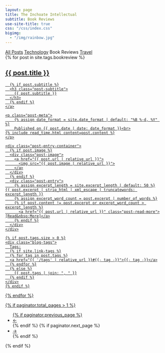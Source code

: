 ```yaml
---
layout: page
title: The Inchoate Intellectual
subtitle: Book Reviews
use-site-title: true
css: "/css/index.css"
bigimg: 
  - "/img/rainbow.jpg"
---
```

<div class="list-filters">
  <a href="/" class="list-filter">All Posts</a>
  <a href="/technology" class="list-filter">Technology</a>
  <span class="list-filter filter-selected">Book Reviews</span>
  <a href="/travel" class="list-filter">Travel</a>
</div>

<div class="posts-list">
  {% for post in site.tags.bookreview %}
  <article class="post-preview">
    <a href="{{ post.url | relative_url }}">
	  <h2 class="post-title">{{ post.title }}</h2>

	  {% if post.subtitle %}
	  <h3 class="post-subtitle">
	    {{ post.subtitle }}
	  </h3>
	  {% endif %}
    </a>

    <p class="post-meta">
        {% assign date_format = site.date_format | default: "%B %-d, %Y" %}
        Published on {{ post.date | date: date_format }}<br>
	{% include read_time.html content=post.content %}
    </p>

    <div class="post-entry-container">
      {% if post.image %}
      <div class="post-image">
        <a href="{{ post.url | relative_url }}">
          <img src="{{ post.image | relative_url }}">
        </a>
      </div>
      {% endif %}
      <div class="post-entry">
        {% assign excerpt_length = site.excerpt_length | default: 50 %}
	{{ post.excerpt | strip_html | xml_escape | truncatewords: excerpt_length }}
        {% assign excerpt_word_count = post.excerpt | number_of_words %}
        {% if post.content != post.excerpt or excerpt_word_count > excerpt_length %}
          <a href="{{ post.url | relative_url }}" class="post-read-more">[Read&nbsp;More]</a>
        {% endif %}
      </div>
    </div>

    {% if post.tags.size > 0 %}
    <div class="blog-tags">
      Tags:
      {% if site.link-tags %}
      {% for tag in post.tags %}
      <a href="{{ '/tags' | relative_url }}#{{- tag -}}">{{- tag -}}</a>
      {% endfor %}
      {% else %}
        {{ post.tags | join: ", " }}
      {% endif %}
    </div>
    {% endif %}

   </article>
  {% endfor %}
</div>

{% if paginator.total_pages > 1 %}
<ul class="pager main-pager">
  {% if paginator.previous_page %}
  <li class="previous">
    <a href="{{ paginator.previous_page_path | relative_url }}">&larr;</a>
  </li>
  {% endif %}
  {% if paginator.next_page %}
  <li class="next">
    <a href="{{ paginator.next_page_path | relative_url }}">&rarr;</a>
  </li>
  {% endif %}
</ul>
{% endif %}
